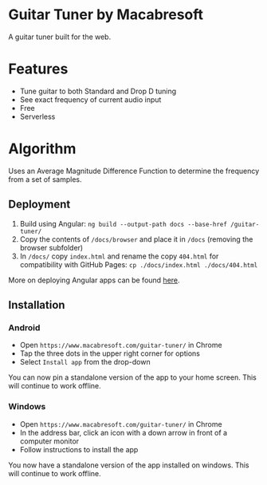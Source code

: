 # Guitar Tuner by Macabresoft

A guitar tuner built for the web.

# Features

* Tune guitar to both Standard and Drop D tuning
* See exact frequency of current audio input
* Free
* Serverless

# Algorithm

Uses an Average Magnitude Difference Function to determine the frequency from a set of samples.

## Deployment

1. Build using Angular: `ng build --output-path docs --base-href /guitar-tuner/`
2. Copy the contents of `/docs/browser` and place it in `/docs` (removing the browser subfolder)
3. In `/docs/` copy `index.html` and rename the copy `404.html` for compatibility with GitHub Pages: `cp ./docs/index.html ./docs/404.html`

More on deploying Angular apps can be found [here](https://angular.io/guide/deployment).

## Installation

### Android

* Open `https://www.macabresoft.com/guitar-tuner/` in Chrome
* Tap the three dots in the upper right corner for options
* Select `Install app` from the drop-down

You can now pin a standalone version of the app to your home screen. This will continue to work offline.

### Windows
* Open `https://www.macabresoft.com/guitar-tuner/` in Chrome
* In the address bar, click an icon with a down arrow in front of a computer monitor
* Follow instructions to install the app

You now have a standalone version of the app installed on windows. This will continue to work offline.